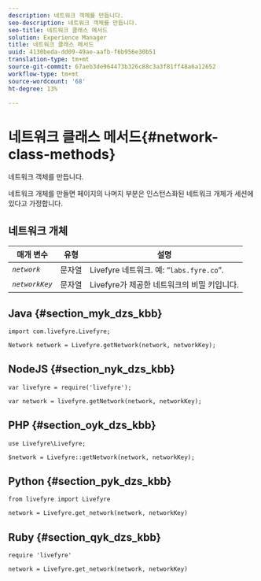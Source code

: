 ```yaml
---
description: 네트워크 객체를 만듭니다.
seo-description: 네트워크 객체를 만듭니다.
seo-title: 네트워크 클래스 메서드
solution: Experience Manager
title: 네트워크 클래스 메서드
uuid: 4130beda-dd09-49ae-aafb-f6b956e30b51
translation-type: tm+mt
source-git-commit: 67aeb3de964473b326c88c3a3f81ff48a6a12652
workflow-type: tm+mt
source-wordcount: '68'
ht-degree: 13%

---
```



# 네트워크 클래스 메서드{#network-class-methods}

네트워크 객체를 만듭니다.

네트워크 개체를 만들면 페이지의 나머지 부분은 인스턴스화된 네트워크 개체가 세션에 있다고 가정합니다.

## 네트워크 개체

| 매개 변수 | 유형 | 설명 |
|---|---|---|
| *`network`* | 문자열 | Livefyre 네트워크. 예: “`labs.fyre.co`”. |
| *`networkKey`* | 문자열 | Livefyre가 제공한 네트워크의 비밀 키입니다. |

## Java {#section_myk_dzs_kbb}

```
import com.livefyre.Livefyre; 
  
Network network = Livefyre.getNetwork(network, networkKey); 
```

## NodeJS {#section_nyk_dzs_kbb}

```
var livefyre = require('livefyre'); 
  
var network = livefyre.getNetwork(network, networkKey); 
```

## PHP {#section_oyk_dzs_kbb}

```
use Livefyre\Livefyre; 
  
$network = Livefyre::getNetwork(network, networkKey); 
```

## Python {#section_pyk_dzs_kbb}

```
from livefyre import Livefyre 
  
network = Livefyre.get_network(network, networkKey) 
```

## Ruby {#section_qyk_dzs_kbb}

```
require 'livefyre' 
  
network = Livefyre.get_network(network, networkKey) 
```
